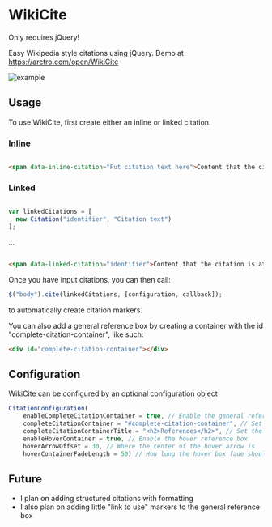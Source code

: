 # WikiCite
Only requires jQuery!

Easy Wikipedia style citations using jQuery. Demo at https://arctro.com/open/WikiCite

![example](https://i.imgur.com/ilSNTdd.png)

## Usage
To use WikiCite, first create either an inline or linked citation.
### Inline
``` html

<span data-inline-citation="Put citation text here">Content that the citation is attached to.</span>

```
### Linked
``` js

var linkedCitations = [
  new Citation("identifier", "Citation text")
];

```
...
``` html

<span data-linked-citation="identifier">Content that the citation is attached to.</span>

```

Once you have input citations, you can then call:
``` js
$("body").cite(linkedCitations, [configuration, callback]);
```
to automatically create citation markers.

You can also add a general reference box by creating a container with the id "complete-citation-container", like such:
``` html
<div id="complete-citation-container"></div>
```

## Configuration
WikiCite can be configured by an optional configuration object
``` js
CitationConfiguration(
	enableCompleteCitationContainer = true, // Enable the general reference box
	completeCitationContainer = "#complete-citation-container", // Set the id of the general reference box container
	completeCitationContainerTitle = "<h2>References</h2>", // Set the title of the general reference box
	enableHoverContainer = true, // Enable the hover reference box
	hoverArrowOffset = 30, // Where the center of the hover arrow is
	hoverContainerFadeLength = 50) // How long the hover box fade should take
```

## Future
* I plan on adding structured citations with formatting
* I also plan on adding little "link to use" markers to the general reference box
